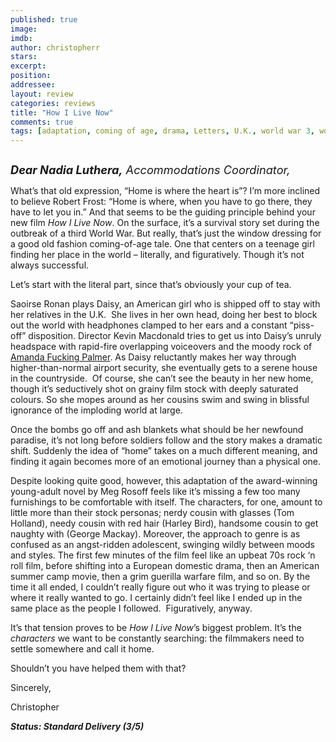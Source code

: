 ```yaml
---
published: true
image: 
imdb: 
author: christopherr 
stars: 
excerpt: 
position: 
addressee: 
layout: review
categories: reviews
title: "How I Live Now"
comments: true
tags: [adaptation, coming of age, drama, Letters, U.K., world war 3, world war three, WW3, WWIII, YA, young aduklt]
---
```

<div><p><span class="full-image-block ssNonEditable"><span><a href="/letters/2013/12/9/how-i-live-now.html"><img src="http://static.squarespace.com/static/5005f6bcc4aa41161b33e89e/5329cf1fe4b07c068ebf74de/5329cf1fe4b07c068ebf7919/1386608657069/How%20I%20Live%20Now.jpg" alt="" /></a></span></span></p>
<p><em><span style="font-size:130%;"><strong>Dear Nadia Luthera,</strong> Accommodations Coordinator,</span></em></p>
<p>What&rsquo;s that old expression, &ldquo;Home is where the heart is&rdquo;? I&rsquo;m more inclined to believe Robert Frost: &ldquo;Home is where, when you have to go there, they have to let you in.&rdquo; And that seems to be the guiding principle behind your new film <em>How I Live Now</em>. On the surface, it&rsquo;s a survival story set during the outbreak of a third World War. But really, that&rsquo;s just the window dressing for a good old fashion coming-of-age tale. One that centers on a teenage girl finding her place in the world &ndash; literally, and figuratively. Though it&rsquo;s not always successful.</p>
<p>Let&rsquo;s start with the literal part, since that&rsquo;s obviously your cup of tea.</p>
<p>Saoirse Ronan plays Daisy, an American girl who is shipped off to stay with her relatives in the U.K.&nbsp; She lives in her own head, doing her best to block out the world with headphones clamped to her ears and a constant &ldquo;piss-off&rdquo; disposition. Director Kevin Macdonald tries to get us into Daisy&rsquo;s unruly headspace with rapid-fire overlapping voiceovers and the moody rock of <a href="http://amandapalmer.net/">Amanda Fucking Palmer</a>. As Daisy reluctantly makes her way through higher-than-normal airport security, she eventually gets to a serene house in the countryside. &nbsp;Of course, she can&rsquo;t see the beauty in her new home, though it&rsquo;s seductively shot on grainy film stock with deeply saturated colours. So she mopes around as her cousins swim and swing in blissful ignorance of the imploding world at large.</p>
<p>Once the bombs go off and ash blankets what should be her newfound paradise, it&rsquo;s not long before soldiers follow and the story makes a dramatic shift. Suddenly the idea of &ldquo;home&rdquo; takes on a much different meaning, and finding it again becomes more of an emotional journey than a physical one.</p>
<p>Despite looking quite good, however, this adaptation of the award-winning young-adult novel by Meg Rosoff feels like it&rsquo;s missing a few too many furnishings to be comfortable with itself. The characters, for one, amount to little more than their stock personas; nerdy cousin with glasses (Tom Holland), needy cousin with red hair (Harley Bird), handsome cousin to get naughty with (George Mackay). Moreover, the approach to genre is as confused as an angst-ridden adolescent, swinging wildly between moods and styles. The first few minutes of the film feel like an upbeat 70s rock &lsquo;n roll film, before shifting into a European domestic drama, then an American summer camp movie, then a grim guerilla warfare film, and so on. By the time it all ended, I couldn&rsquo;t really figure out who it was trying to please or where it really wanted to go. I certainly didn&rsquo;t feel like I ended up in the same place as the people I followed.&nbsp; Figuratively, anyway.</p>
<p>It&rsquo;s that tension proves to be <em>How I Live Now</em>&rsquo;s biggest problem. It&rsquo;s the <em>characters</em> we want to be constantly searching: the filmmakers need to settle somewhere and call it home.&nbsp;</p>
<p>Shouldn&rsquo;t you have helped them with that?</p>
<p>Sincerely,</p>
<p>Christopher</p>
<p><strong><em>Status: Standard Delivery (3/5)</em></strong></p></div>

